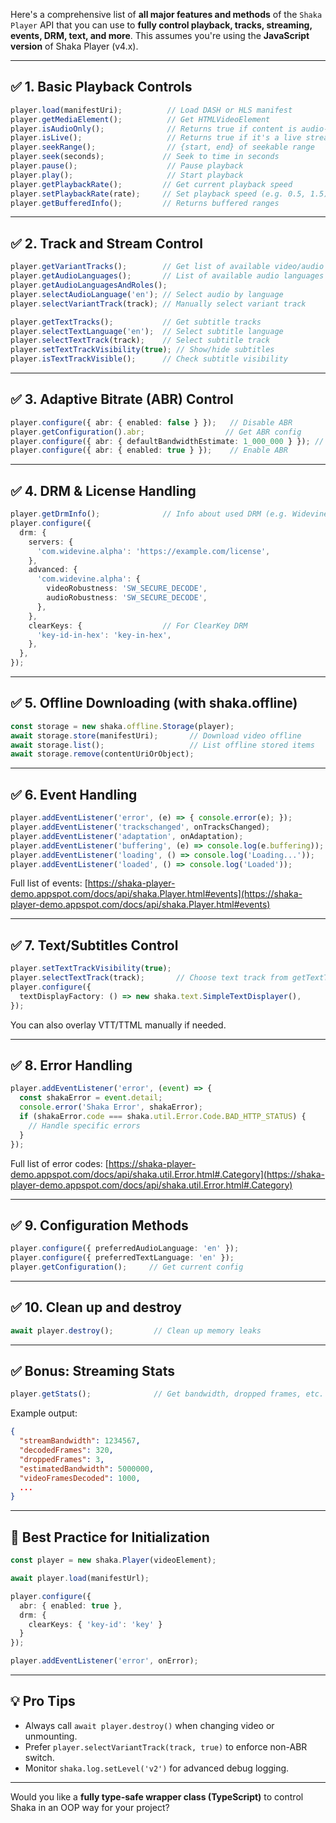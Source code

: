 Here's a comprehensive list of **all major features and methods** of the `Shaka Player` API that you can use to **fully control playback, tracks, streaming, events, DRM, text, and more**. This assumes you're using the **JavaScript version** of Shaka Player (v4.x).

---

## ✅ 1. **Basic Playback Controls**

```ts
player.load(manifestUri);          // Load DASH or HLS manifest
player.getMediaElement();          // Get HTMLVideoElement
player.isAudioOnly();              // Returns true if content is audio-only
player.isLive();                   // Returns true if it's a live stream
player.seekRange();                // {start, end} of seekable range
player.seek(seconds);             // Seek to time in seconds
player.pause();                    // Pause playback
player.play();                     // Start playback
player.getPlaybackRate();         // Get current playback speed
player.setPlaybackRate(rate);     // Set playback speed (e.g. 0.5, 1.5)
player.getBufferedInfo();         // Returns buffered ranges
```

---

## ✅ 2. **Track and Stream Control**

```ts
player.getVariantTracks();        // Get list of available video/audio tracks
player.getAudioLanguages();       // List of available audio languages
player.getAudioLanguagesAndRoles();
player.selectAudioLanguage('en'); // Select audio by language
player.selectVariantTrack(track); // Manually select variant track

player.getTextTracks();           // Get subtitle tracks
player.selectTextLanguage('en');  // Select subtitle language
player.selectTextTrack(track);    // Select subtitle track
player.setTextTrackVisibility(true); // Show/hide subtitles
player.isTextTrackVisible();      // Check subtitle visibility
```

---

## ✅ 3. **Adaptive Bitrate (ABR) Control**

```ts
player.configure({ abr: { enabled: false } });   // Disable ABR
player.getConfiguration().abr;                  // Get ABR config
player.configure({ abr: { defaultBandwidthEstimate: 1_000_000 } }); // Tune ABR
player.configure({ abr: { enabled: true } });    // Enable ABR
```

---

## ✅ 4. **DRM & License Handling**

```ts
player.getDrmInfo();              // Info about used DRM (e.g. Widevine)
player.configure({
  drm: {
    servers: {
      'com.widevine.alpha': 'https://example.com/license',
    },
    advanced: {
      'com.widevine.alpha': {
        videoRobustness: 'SW_SECURE_DECODE',
        audioRobustness: 'SW_SECURE_DECODE',
      },
    },
    clearKeys: {                  // For ClearKey DRM
      'key-id-in-hex': 'key-in-hex',
    },
  },
});
```

---

## ✅ 5. **Offline Downloading (with shaka.offline)**

```ts
const storage = new shaka.offline.Storage(player);
await storage.store(manifestUri);       // Download video offline
await storage.list();                   // List offline stored items
await storage.remove(contentUriOrObject);
```

---

## ✅ 6. **Event Handling**

```ts
player.addEventListener('error', (e) => { console.error(e); });
player.addEventListener('trackschanged', onTracksChanged);
player.addEventListener('adaptation', onAdaptation);
player.addEventListener('buffering', (e) => console.log(e.buffering));
player.addEventListener('loading', () => console.log('Loading...'));
player.addEventListener('loaded', () => console.log('Loaded'));
```

Full list of events: [https://shaka-player-demo.appspot.com/docs/api/shaka.Player.html#events](https://shaka-player-demo.appspot.com/docs/api/shaka.Player.html#events)

---

## ✅ 7. **Text/Subtitles Control**

```ts
player.setTextTrackVisibility(true);
player.selectTextTrack(track);       // Choose text track from getTextTracks()
player.configure({
  textDisplayFactory: () => new shaka.text.SimpleTextDisplayer(),
});
```

You can also overlay VTT/TTML manually if needed.

---

## ✅ 8. **Error Handling**

```ts
player.addEventListener('error', (event) => {
  const shakaError = event.detail;
  console.error('Shaka Error', shakaError);
  if (shakaError.code === shaka.util.Error.Code.BAD_HTTP_STATUS) {
    // Handle specific errors
  }
});
```

Full list of error codes:
[https://shaka-player-demo.appspot.com/docs/api/shaka.util.Error.html#.Category](https://shaka-player-demo.appspot.com/docs/api/shaka.util.Error.html#.Category)

---

## ✅ 9. **Configuration Methods**

```ts
player.configure({ preferredAudioLanguage: 'en' });
player.configure({ preferredTextLanguage: 'en' });
player.getConfiguration();     // Get current config
```

---

## ✅ 10. **Clean up and destroy**

```ts
await player.destroy();         // Clean up memory leaks
```

---

## ✅ Bonus: Streaming Stats

```ts
player.getStats();              // Get bandwidth, dropped frames, etc.
```

Example output:

```json
{
  "streamBandwidth": 1234567,
  "decodedFrames": 320,
  "droppedFrames": 3,
  "estimatedBandwidth": 5000000,
  "videoFramesDecoded": 1000,
  ...
}
```

---

## 🔧 Best Practice for Initialization

```ts
const player = new shaka.Player(videoElement);

await player.load(manifestUrl);

player.configure({
  abr: { enabled: true },
  drm: {
    clearKeys: { 'key-id': 'key' }
  }
});

player.addEventListener('error', onError);
```

---

## 💡 Pro Tips

* Always call `await player.destroy()` when changing video or unmounting.
* Prefer `player.selectVariantTrack(track, true)` to enforce non-ABR switch.
* Monitor `shaka.log.setLevel('v2')` for advanced debug logging.

---

Would you like a **fully type-safe wrapper class (TypeScript)** to control Shaka in an OOP way for your project?
